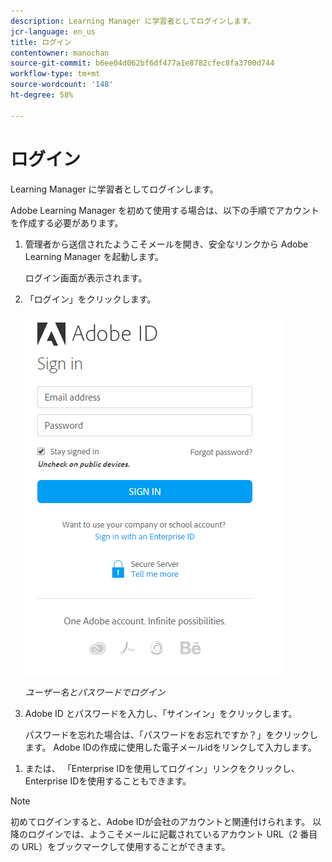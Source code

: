 ```yaml
---
description: Learning Manager に学習者としてログインします。
jcr-language: en_us
title: ログイン
contentowner: manochan
source-git-commit: b6ee04d062bf6df477a1e8782cfec8fa3700d744
workflow-type: tm+mt
source-wordcount: '148'
ht-degree: 58%

---
```




# ログイン

Learning Manager に学習者としてログインします。

Adobe Learning Manager を初めて使用する場合は、以下の手順でアカウントを作成する必要があります。

1. 管理者から送信されたようこそメールを開き、安全なリンクから Adobe Learning Manager を起動します。

   ログイン画面が表示されます。

1. 「ログイン」をクリックします。

   ![](assets/adobeid-signin.png)

   *ユーザー名とパスワードでログイン*

1. Adobe ID とパスワードを入力し、「サインイン」をクリックします。

   パスワードを忘れた場合は、「パスワードをお忘れですか？」をクリックします。 Adobe IDの作成に使用した電子メールidをリンクして入力します。

<!--
   If you do not have an Adobe ID, [click here](../../../manage-account.md) to learn how to create an Adobe ID.
-->

1. または、 「Enterprise IDを使用してログイン」リンクをクリックし、Enterprise IDを使用することもできます。

>[!NOTE]
>
>初めてログインすると、Adobe IDが会社のアカウントと関連付けられます。 以降のログインでは、ようこそメールに記載されているアカウント URL（2 番目の URL）をブックマークして使用することができます。
